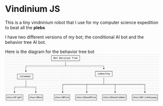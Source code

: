 # Vindinium JS

This is a tiny vindninium robot that I use for my computer science expedition to beat all the **plebs**

I have two different versions of my bot; the conditional AI bot and the behavior tree AI bot.

Here is the diagram for the behavior tree bot ![Behavior diagram](tree.png)